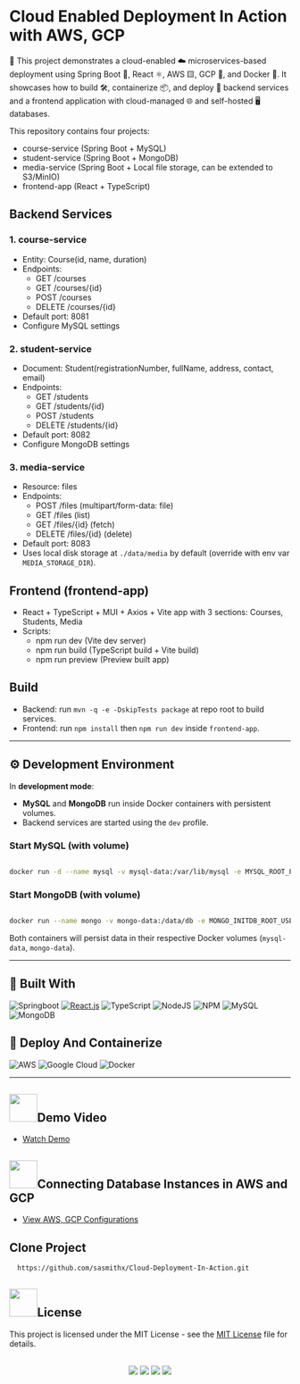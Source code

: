 
# Cloud Enabled Deployment In Action with AWS, GCP

🚀 This project demonstrates a cloud-enabled ☁️ microservices-based deployment using Spring Boot 🍃, React ⚛️, AWS 🟨, GCP 🔵, and Docker 🐳.
It showcases how to build 🛠️, containerize 📦, and deploy 🚢 backend services and a frontend application with cloud-managed 🌐 and self-hosted 🖥️ databases.

This repository contains four projects:

- course-service (Spring Boot + MySQL)
- student-service (Spring Boot + MongoDB)
- media-service (Spring Boot + Local file storage, can be extended to S3/MinIO)
- frontend-app (React + TypeScript)

## Backend Services

### 1. course-service
- Entity: Course(id, name, duration)
- Endpoints:
    - GET /courses
    - GET /courses/{id}
    - POST /courses
    - DELETE /courses/{id}
- Default port: 8081
- Configure MySQL settings

### 2. student-service
- Document: Student(registrationNumber, fullName, address, contact, email)
- Endpoints:
    - GET /students
    - GET /students/{id}
    - POST /students
    - DELETE /students/{id}
- Default port: 8082
- Configure MongoDB settings

### 3. media-service
- Resource: files
- Endpoints:
    - POST /files (multipart/form-data: file)
    - GET /files (list)
    - GET /files/{id} (fetch)
    - DELETE /files/{id} (delete)
- Default port: 8083
- Uses local disk storage at `./data/media` by default (override with env var `MEDIA_STORAGE_DIR`).

## Frontend (frontend-app)
- React + TypeScript + MUI + Axios + Vite app with 3 sections: Courses, Students, Media
- Scripts:
    - npm run dev (Vite dev server)
    - npm run build (TypeScript build + Vite build)
    - npm run preview (Preview built app)

## Build

- Backend: run `mvn -q -e -DskipTests package` at repo root to build services.
- Frontend: run `npm install` then `npm run dev` inside `frontend-app`.

---  

## ⚙️ Development Environment

In **development mode**:

* **MySQL** and **MongoDB** run inside Docker containers with persistent volumes.
* Backend services are started using the `dev` profile.

### Start MySQL (with volume)

```bash

docker run -d --name mysql -v mysql-data:/var/lib/mysql -e MYSQL_ROOT_PASSWORD=mysql -p 15000:3306 mysql:lts
```

### Start MongoDB (with volume)

```bash

docker run --name mongo -v mongo-data:/data/db -e MONGO_INITDB_ROOT_USERNAME=root -e MONGO_INITDB_ROOT_PASSWORD=mongo -p 16000:27017 -d mongo:latest
```

Both containers will persist data in their respective Docker volumes (`mysql-data`, `mongo-data`).

---

## 📌 Built With

![Springboot](https://img.shields.io/badge/Spring_Boot-6DB33F?style=for-the-badge&logo=spring-boot&logoColor=white)
[![React.js](https://img.shields.io/badge/React-000000?style=for-the-badge&logo=react&logoColor=61DAFB)](https://react.dev/)
![TypeScript](https://img.shields.io/badge/TypeScript-007ACC?style=for-the-badge&logo=typescript&logoColor=white)
![NodeJS](https://img.shields.io/badge/node.js-6DA55F?style=for-the-badge&logo=node.js&logoColor=white)
![NPM](https://img.shields.io/badge/NPM-%23000000.svg?style=for-the-badge&logo=npm&logoColor=white)
![MySQL](	https://img.shields.io/badge/MySQL-005C84?style=for-the-badge&logo=mysql&logoColor=white)
![MongoDB](https://img.shields.io/badge/MongoDB-%234ea94b.svg?style=for-the-badge&logo=mongodb&logoColor=white)

## 📌 Deploy And Containerize

![AWS](https://img.shields.io/badge/AWS-000000?style=for-the-badge&logo=amazonaws&logoColor=FF9900)
![Google Cloud](https://img.shields.io/badge/Google_Cloud-4285F4?style=for-the-badge&logo=google-cloud&logoColor=white)
![Docker](https://img.shields.io/badge/Docker-2CA5E0?style=for-the-badge&logo=docker&logoColor=white)

---

##  <img src="https://raw.githubusercontent.com/Tarikul-Islam-Anik/Animated-Fluent-Emojis/master/Emojis/Travel%20and%20places/High%20Voltage.png" style="width: 50px; height: 50px;" alt="">Demo Video

- [Watch Demo](https://drive.google.com/file/d/10DJfSJDkzuR5-c9kWxQ5wTiJiTg0Em9-/view?usp=sharing)

##  <img src="https://user-images.githubusercontent.com/74038190/216122003-1c7d9078-357a-47f5-81c7-1c4f2552e143.png" style="width: 50px; height: 50px;" alt="">Connecting Database Instances in AWS and GCP

- [View AWS, GCP Configurations](https://www.notion.so/Cloud-Deployment-In-Action-2631c3d19714802d8acde6264a28dad2?source=copy_link)

## Clone Project


```bash
  https://github.com/sasmithx/Cloud-Deployment-In-Action.git
```
## <img src="https://user-images.githubusercontent.com/74038190/216122069-5b8169d7-1d8e-4a13-b245-a8e4176c99f8.png" style="width: 50px; height: 50px;" alt="">License
This project is licensed under the MIT License - see the [MIT License](LICENSE) file for details.

<br>

<div align="center">
  <img src="https://img.shields.io/badge/AWS-000000?style=for-the-badge&logo=amazonaws&logoColor=FF9900" />
  <img src="https://img.shields.io/badge/Google_Cloud-4285F4?style=for-the-badge&logo=google-cloud&logoColor=white" />
  <img src="https://img.shields.io/badge/Docker-2CA5E0?style=for-the-badge&logo=docker&logoColor=white" />
  <img src="https://img.shields.io/badge/Ubuntu-E95420?style=for-the-badge&logo=ubuntu&logoColor=white" />
</div> <br>
